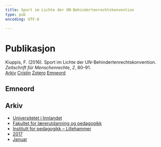 ```yaml
---
title: Sport im Lichte der UN-Behindertenrechtskonvention
type: pub
encoding: UTF-8

---
```

<h1>Publikasjon</h1>
<article id="csl-bib-container-L34WLEJW" class="csl-bib-container">
  <div class="csl-bib-body"> <div class="csl-entry">Kiuppis, F. (2016). Sport im Lichte der UN-Behindertenrechtskonvention. <i>Zeitschrift für Menschenrechte</i>, <i>2</i>, 80–91.</div> </div>
  <div class="csl-bib-buttons">
    <a href="#taxonomy-article-L34WLEJW" alt="archive" class="csl-bib-button">Arkiv</a>
    <a href="https://app.cristin.no/results/show.jsf?id=1427879" alt="Cristin" class="csl-bib-button">Cristin</a>
    <a href="http://zotero.org/groups/5881554/items/L34WLEJW" alt="Zotero" class="csl-bib-button">Zotero</a>
    <a href="#keywords-article-L34WLEJW" alt="keywords" class="csl-bib-button">Emneord</a>
  </div>
  <div id="csl-bib-meta-container-L34WLEJW"></div>
</article>
<div id="csl-bib-meta-L34WLEJW" class="csl-bib-meta">
  <article id="keywords-article-L34WLEJW" class="keywords-article">
    <h1>Emneord</h1>
    
  </article>
  <article id="taxonomy-article-L34WLEJW" class="taxonomy-article">
    <h1>Arkiv</h1>
    <ul>
      <li><a href="{{< params subfolder >}}nn/archive/?key=3DCRN523">Universitetet i Innlandet</a></li>
      <li><a href="{{< params subfolder >}}nn/archive/?key=WYNZA47F">Fakultet for lærerutdanning og pedagogikk</a></li>
      <li><a href="{{< params subfolder >}}nn/archive/?key=L8MA547R">Institutt for pedagogikk – Lillehammer</a></li>
      <li><a href="{{< params subfolder >}}nn/archive/?key=HCCH4BKG">2017</a></li>
      <li><a href="{{< params subfolder >}}nn/archive/?key=KHV6CCIC">Januar</a></li>
    </ul>
  </article>
</div>
